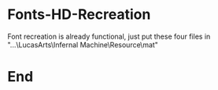 # Fonts-HD-Recreation

Font recreation is already functional, just put these four files in "...\LucasArts\Infernal Machine\Resource\mat"



# End
